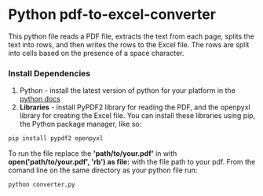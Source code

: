# Python pdf-to-excel-converter
This python file reads a PDF file, extracts the text from each page, splits the text into rows, and then writes the rows to the Excel file. The rows are split into cells based on the presence of a space character.
### Install Dependencies
1. Python  - install the latest version of python for your platform in the [python docs](https://docs.python.org/3/using/unix.html#getting-and-installing-the-latest-version-of-python)
2. **Libraries** - install PyPDF2 library for reading the PDF, and the openpyxl library for creating the Excel file. You can install these libraries using pip, the Python package manager, like so:
```bash
pip install pypdf2 openpyxl
```
To run the file replace the **'path/to/your.pdf'** in with **open('path/to/your.pdf', 'rb') as file:** with the file path to your pdf.
From the comand line on the same directory as your python file run:
```bash
python converter.py
```
